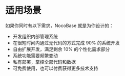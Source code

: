 # 适用场景

如果你同时有以下需求，NocoBase 就是为你设计的：

- 开发组织内部管理系统
- 在很短时间内通过无代码的方式完成 90% 的系统开发
- 自由扩展开发，满足剩余 10% 的个性化需求部分
- 系统功能需要频繁变动
- 私有部署，掌控全部代码和数据
- 可免费使用，也可以付费获得更多技术支持
